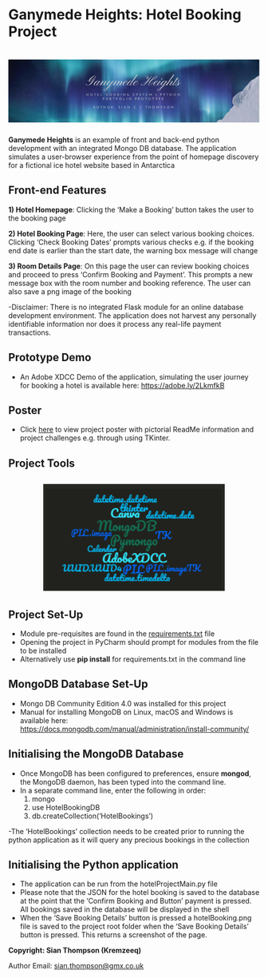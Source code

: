 # Ganymede Heights: Hotel Booking Project

<h1 align="center">
  <img src="https://github.com/Kremzeeq/GanymedeHeightsHotelBookingProject/blob/master/hotelBookingSystem/images/portfolio_prototype_image.png" alt="Prototype_intro" />
</h1>

**Ganymede Heights** is an example of front and back-end python development with an integrated Mongo DB database. 
The application simulates a user-browser experience from the point of homepage discovery for a fictional ice hotel website based in Antarctica

## Front-end Features

**1) Hotel Homepage**: Clicking the ‘Make a Booking’ button  takes the user to the booking page

**2) Hotel Booking Page**: Here, the user can select various booking choices. Clicking ‘Check Booking Dates’ prompts various checks e.g. if the booking end date is earlier than the start date, the warning box message will change

**3) Room Details Page**: On this page the user can review booking choices and proceed to press ‘Confirm Booking and Payment’. This prompts a new message box with the room number and booking reference.  The user can also save a png image of the booking

-Disclaimer: There is no integrated Flask module for an online database development environment. The application does not harvest any personally identifiable information nor does it process any real-life payment transactions.

## Prototype Demo

- An Adobe XDCC Demo of the application, simulating the user journey for booking a hotel is available here:
https://adobe.ly/2LkmfkB

## Poster

- Click <a href="https://github.com/Kremzeeq/GanymedeHeightsHotelBookingProject/blob/master/GanymedeHeightsPoster.pdf">here</a> to view project poster with pictorial ReadMe information and project challenges e.g. through using TKinter.

## Project Tools
 
 <h2 align="center">
  <img src="https://github.com/Kremzeeq/GanymedeHeightsHotelBookingProject/blob/master/hotelBookingSystem/images/wordcloud.png" alt="Wordcloud" />
 </h2>

## Project Set-Up

- Module pre-requisites are found in the <a href="https://github.com/Kremzeeq/GanymedeHeightsHotelBookingProject/blob/master/requirements.txt">requirements.txt</a> file
- Opening the project in PyCharm should prompt for modules from the file to be installed
- Alternatively use **pip install** for requirements.txt in the command line

## MongoDB Database Set-Up

- Mongo DB Community Edition 4.0 was installed for this project
- Manual for installing MongoDB on Linux, macOS and Windows is available here:
https://docs.mongodb.com/manual/administration/install-community/

## Initialising the MongoDB Database

- Once MongoDB has been configured to preferences, ensure **mongod**, the MongoDB daemon, has been typed into the command line.
- In a separate command line, enter the following in order:
  1. mongo
  2. use HotelBookingDB
  3. db.createCollection(‘HotelBookings’)

-The ‘HotelBookings’ collection needs to be created prior to running the python application as it will query any precious bookings in the collection

## Initialising the Python application

- The application can be run from the hotelProjectMain.py file
- Please note that the JSON for the hotel booking is saved to the database at the point that the ‘Confirm Booking and Button’ payment is pressed. All bookings saved in the database will be displayed in the shell
- When the ‘Save Booking Details’ button is pressed a hotelBooking.png file is saved to the project root folder when the ‘Save Booking  Details’ button is pressed. This returns a screenshot of the page.

**Copyright: Sian Thompson (Kremzeeq)**

Author Email: sian.thompson@gmx.co.uk
